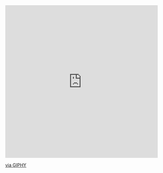 <iframe src="https://giphy.com/embed/zgduo4kWRRDVK" width="480" height="480" frameBorder="0" class="giphy-embed" allowFullScreen></iframe><p><a href="https://giphy.com/gifs/creative-coding-programming-zgduo4kWRRDVK">via GIPHY</a></p>
